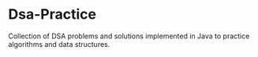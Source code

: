 # Dsa-Practice
Collection of DSA problems and solutions implemented in Java to practice algorithms and data structures.
